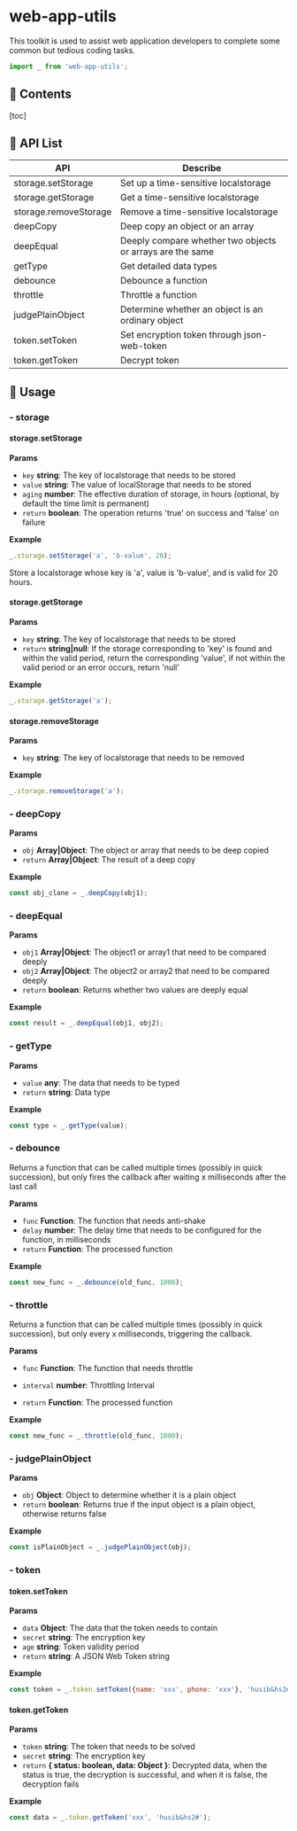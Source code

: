# web-app-utils

This toolkit is used to assist web application developers to complete some common but tedious coding tasks.

```javascript
import _ from 'web-app-utils';
```

## 📖 Contents

[toc]

## 🧾 API List

| API                   | Describe                                                  |
| --------------------- | --------------------------------------------------------- |
| storage.setStorage    | Set up a time-sensitive localstorage                      |
| storage.getStorage    | Get a time-sensitive localstorage                         |
| storage.removeStorage | Remove a time-sensitive localstorage                      |
| deepCopy              | Deep copy an object or an array                           |
| deepEqual             | Deeply compare whether two objects or arrays are the same |
| getType               | Get detailed data types                                   |
| debounce              | Debounce a function                                       |
| throttle              | Throttle a function                                       |
| judgePlainObject      | Determine whether an object is an ordinary object         |
| token.setToken        | Set encryption token through json-web-token               |
| token.getToken        | Decrypt token                                             |

## 🔧 Usage

### - storage

#### storage.setStorage

**Params**

- `key` **string**: The key of localstorage that needs to be stored
- `value` **string**: The value of localStorage that needs to be stored
- `aging` **number**: The effective duration of storage, in hours (optional, by default the time limit is permanent)
- `return` **boolean**: The operation returns 'true' on success and 'false' on failure

**Example**

```javascript
_.storage.setStorage('a', 'b-value', 20);
```

Store a localstorage whose key is 'a', value is 'b-value', and is valid for 20 hours.

#### storage.getStorage

**Params**

- `key` **string**: The key of localstorage that needs to be stored
- `return` **string|null**: If the storage corresponding to 'key' is found and within the valid period, return the corresponding 'value', if not within the valid period or an error occurs, return 'null'

**Example**

```javascript
_.storage.getStorage('a');
```

#### storage.removeStorage

**Params**

- `key` **string**: The key of localstorage that needs to be removed

**Example**

```javascript
_.storage.removeStorage('a');
```

### - deepCopy

**Params**

- `obj` **Array|Object**: The object or array that needs to be deep copied
- `return` **Array|Object**: The result of a deep copy

**Example**

```javascript
const obj_clone = _.deepCopy(obj1);
```

### - deepEqual

**Params**

- `obj1` **Array|Object**: The object1 or array1 that need to be compared deeply
- `obj2` **Array|Object**: The object2 or array2 that need to be compared deeply
- `return` **boolean**: Returns whether two values are deeply equal

**Example**

```javascript
const result = _.deepEqual(obj1, obj2);
```

### - getType

**Params**

- `value` **any**: The data that needs to be typed
- `return` **string**: Data type

**Example**

```javascript
const type = _.getType(value);
```

### - debounce

Returns a function that can be called multiple times (possibly in quick succession), but only fires the callback after waiting x milliseconds after the last call

**Params**

- `func` **Function**: The function that needs anti-shake
- `delay` **number**: The delay time that needs to be configured for the function, in milliseconds
- `return` **Function**: The processed function

**Example**

```javascript
const new_func = _.debounce(old_func, 1000);
```

### - throttle

Returns a function that can be called multiple times (possibly in quick succession), but only every x milliseconds, triggering the callback.

**Params**

- `func` **Function**: The function that needs throttle
- `interval` **number**: Throttling Interval

- `return` **Function**: The processed function

**Example**

```javascript
const new_func = _.throttle(old_func, 1000);
```

### - judgePlainObject

**Params**

- `obj` **Object**: Object to determine whether it is a plain object
- `return` **boolean**: Returns true if the input object is a plain object, otherwise returns false

**Example**

```javascript
const isPlainObject = _.judgePlainObject(obj);
```

### - token

#### token.setToken

**Params**

- `data` **Object**: The data that the token needs to contain
- `secret` **string**: The encryption key
- `age` **string**: Token validity period
- `return` **string**: A JSON Web Token string

**Example**

```javascript
const token = _.token.setToken({name: 'xxx', phone: 'xxx'}, 'husib&hs2#', '2d');
```

#### token.getToken

**Params**

- `token` **string**: The token that needs to be solved
- `secret` **string**: The encryption key
- `return` **{ status: boolean, data: Object }**: Decrypted data, when the status is true, the decryption is successful, and when it is false, the decryption fails

**Example**

```javascript
const data = _.token.getToken('xxx', 'husib&hs2#');
```

